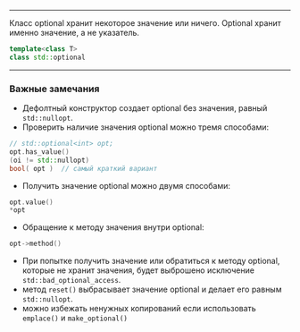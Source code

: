 ___
Класс optional хранит некоторое значение или ничего. Optional хранит именно значение, а не указатель.
```cpp
template<class T>
class std::optional
```

___
### Важные замечания

- Дефолтный конструктор создает optional без значения, равный `std::nullopt`.
- Проверить наличие значения optional можно тремя способами:
```cpp
// std::optional<int> opt;
opt.has_value()
(oi != std::nullopt)
bool( opt )  // самый краткий вариант
```
- Получить значение optional можно двумя способами:
```cpp
opt.value()
*opt
```
- Обращение к методу значения внутри optional:
```cpp
opt->method()
```
- При попытке получить значение или обратиться к методу optional, которые не хранит значения, будет выброшено исключение `std::bad_optional_access`.
- метод `reset()` выбрасывает значение optional и делает его равным `std::nullopt`.
- можно избежать ненужных копирований если использовать `emplace()` и `make_optional()`



